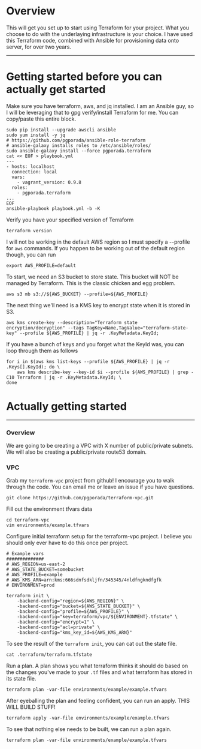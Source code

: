 # Overview
This will get you set up to start using Terraform for your project. What you choose to do with the underlaying infrastructure is your choice. I have used this Terraform code, combined with Ansible for provisioning data onto server, for over two years.

- - - -
# Getting started before you can actually get started

Make sure you have terraform, aws, and jq installed. I am an Ansible guy, so I will be leveraging that to gpg verify/install Terraform for me. You can copy/paste this entire block.

    sudo pip install --upgrade awscli ansible
    sudo yum install -y jq
	# https://github.com/pgporada/ansible-role-terraform
	# ansible-galaxy installs roles to /etc/ansible/roles/
	sudo ansible-galaxy install --force pgporada.terraform
	cat << EOF > playbook.yml
	---
	- hosts: localhost
	  connection: local
	  vars:
	    - vagrant_version: 0.9.8
	  roles:
	    - pgporada.terraform
	...
	EOF
	ansible-playbook playbook.yml -b -K

Verify you have your specified version of Terraform

	terraform version

I will not be working in the default AWS region so I must specify a --profile for `aws` commands. If you happen to be working out of the default region though, you can run

    export AWS_PROFILE=default

To start, we need an S3 bucket to store state. This bucket will NOT be managed by Terraform. This is the classic chicken and egg problem.

    aws s3 mb s3://${AWS_BUCKET} --profile=${AWS_PROFILE}

The next thing we'll need is a KMS key to encrypt state when it is stored in S3.

    aws kms create-key --description="Terraform state encryption/decryption" --tags TagKey=Name,TagValue="terraform-state-key" --profile ${AWS_PROFILE} | jq -r .KeyMetadata.KeyId;

If you have a bunch of keys and you forget what the KeyId was, you can loop through them as follows

    for i in $(aws kms list-keys --profile ${AWS_PROFILE} | jq -r .Keys[].KeyId); do \
        aws kms describe-key --key-id $i --profile ${AWS_PROFILE} | grep -C10 Terraform | jq -r .KeyMetadata.KeyId; \
    done

# Actually getting started
- - - -
### Overview
We are going to be creating a VPC with X number of public/private subnets. We will also be creating a public/private route53 domain.

### VPC
Grab my `terraform-vpc` project from github! I encourage you to walk through the code. You can email me or leave an issue if you have questions.

    git clone https://github.com/pgporada/terraform-vpc.git

Fill out the environment tfvars data

    cd terraform-vpc
    vim environments/example.tfvars

Configure initial terraform setup for the terraform-vpc project. I believe you should only ever have to do this once per project.

    # Example vars
    ##############
    # AWS_REGION=us-east-2
    # AWS_STATE_BUCKET=somebucket
    # AWS_PROFILE=example
    # AWS_KMS_ARN=arn:kms:666sdnfsdkljfn/345345/4nldfngkndfgfk
    # ENVIRONMENT=prod

	terraform init \
        -backend-config="region=${AWS_REGION}" \
        -backend-config="bucket=${AWS_STATE_BUCKET}" \
        -backend-config="profile=${AWS_PROFILE}" \
        -backend-config="key=terraform/vpc/${ENVIRONMENT}.tfstate" \
        -backend-config="encrypt=1" \
        -backend-config="acl=private" \
        -backend-config="kms_key_id=${AWS_KMS_ARN}"

To see the result of the `terraform init`, you can cat out the state file.

	cat .terraform/terraform.tfstate

Run a plan. A plan shows you what terraform thinks it should do based on the changes you've made to your `.tf` files and what terraform has stored in its state file.

    terraform plan -var-file environments/example/example.tfvars

After eyeballing the plan and feeling confident, you can run an apply. THIS WILL BUILD STUFF!

    terraform apply -var-file environments/example/example.tfvars

To see that nothing else needs to be built, we can run a plan again.

    terraform plan -var-file environments/example/example.tfvars

